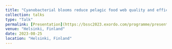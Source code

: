 ```yaml
---
title: "Cyanobacterial blooms reduce pelagic food web quality and efficiency in the northern Baltic Sea"
collection: talks
type: "Talk"
permalink: [Presentation](https://bssc2023.exordo.com/programme/presentation/16) 
venue: "Helsinki, Finland"
date: 2023-08-25
location: "Helsinki, Finland"
---
```

